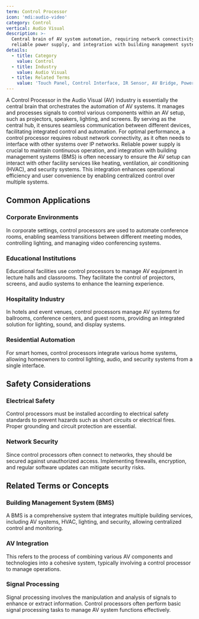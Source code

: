 ```yaml
---
term: Control Processor
icon: 'mdi:audio-video'
category: Control
vertical: Audio Visual
description: >-
  Central brain of AV system automation, requiring network connectivity,
  reliable power supply, and integration with building management systems.
details:
  - title: Category
    value: Control
  - title: Industry
    value: Audio Visual
  - title: Related Terms
    value: 'Touch Panel, Control Interface, IR Sensor, AV Bridge, Power Conditioner'
---
```

A Control Processor in the Audio Visual (AV) industry is essentially the central brain that orchestrates the automation of AV systems. It manages and processes signals to control various components within an AV setup, such as projectors, speakers, lighting, and screens. By serving as the central hub, it ensures seamless communication between different devices, facilitating integrated control and automation. For optimal performance, a control processor requires robust network connectivity, as it often needs to interface with other systems over IP networks. Reliable power supply is crucial to maintain continuous operation, and integration with building management systems (BMS) is often necessary to ensure the AV setup can interact with other facility services like heating, ventilation, air conditioning (HVAC), and security systems. This integration enhances operational efficiency and user convenience by enabling centralized control over multiple systems.

## Common Applications

### Corporate Environments
In corporate settings, control processors are used to automate conference rooms, enabling seamless transitions between different meeting modes, controlling lighting, and managing video conferencing systems.

### Educational Institutions
Educational facilities use control processors to manage AV equipment in lecture halls and classrooms. They facilitate the control of projectors, screens, and audio systems to enhance the learning experience.

### Hospitality Industry
In hotels and event venues, control processors manage AV systems for ballrooms, conference centers, and guest rooms, providing an integrated solution for lighting, sound, and display systems.

### Residential Automation
For smart homes, control processors integrate various home systems, allowing homeowners to control lighting, audio, and security systems from a single interface.

## Safety Considerations

### Electrical Safety
Control processors must be installed according to electrical safety standards to prevent hazards such as short circuits or electrical fires. Proper grounding and circuit protection are essential.

### Network Security
Since control processors often connect to networks, they should be secured against unauthorized access. Implementing firewalls, encryption, and regular software updates can mitigate security risks.

## Related Terms or Concepts

### Building Management System (BMS)
A BMS is a comprehensive system that integrates multiple building services, including AV systems, HVAC, lighting, and security, allowing centralized control and monitoring.

### AV Integration
This refers to the process of combining various AV components and technologies into a cohesive system, typically involving a control processor to manage operations.

### Signal Processing
Signal processing involves the manipulation and analysis of signals to enhance or extract information. Control processors often perform basic signal processing tasks to manage AV system functions effectively.
